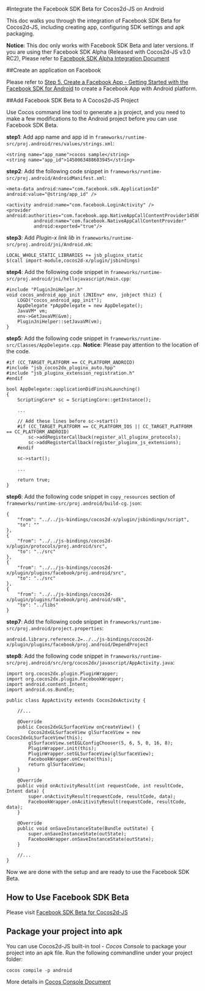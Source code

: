 #Integrate the Facebook SDK Beta for Cocos2d-JS on Android

This doc walks you through the integration of Facebook SDK Beta for Cocos2d-JS, including creating app, configuring SDK settings and apk packaging.

**Notice**: This doc only works with Facebook SDK Beta and later versions. If you are using ther Facebook SDK Alpha (Released with Cocos2d-JS v3.0 RC2), Please refer to [Facebook SDK Alpha Integration Document](../facebook-sdk-on-android/rc2_en.md)

##Create an application on Facebook

Please refer to [Step 5. Create a Facebook App - Getting Started with the Facebook SDK for Android](https://developers.facebook.com/docs/android/getting-started/#create-app) to create a Facebook App with Android platform.

##Add Facebook SDK Beta to A Cocos2d-JS Project

Use Cocos command line tool to generate a js project, and you need to make a few modifications to the Android project before you can use Facebook SDK Beta.

**step1**: Add app name and app id in `frameworks/runtime-src/proj.android/res/values/strings.xml`:

```
<string name="app_name">cocos sample</string>
<string name="app_id">1450063488603945</string>
```

**step2**: Add the following code snippet in `frameworks/runtime-src/proj.android/AndroidManifest.xml`:

```
<meta-data android:name="com.facebook.sdk.ApplicationId" android:value="@string/app_id" />

<activity android:name="com.facebook.LoginActivity" />
<provider android:authorities="com.facebook.app.NativeAppCallContentProvider1450063488603945"
          android:name="com.facebook.NativeAppCallContentProvider"
          android:exported="true"/>
```

**step3**: Add _Plugin-x link lib_ in `frameworks/runtime-src/proj.android/jni/Android.mk`:

```
LOCAL_WHOLE_STATIC_LIBRARIES += jsb_pluginx_static
$(call import-module,cocos2d-x/plugin/jsbindings)
```

**step4**: Add the following code snippet in `frameworks/runtime-src/proj.android/jni/hellojavascript/main.cpp`:

```
#include "PluginJniHelper.h"
void cocos_android_app_init (JNIEnv* env, jobject thiz) {
    LOGD("cocos_android_app_init");
    AppDelegate *pAppDelegate = new AppDelegate();
    JavaVM* vm;
    env->GetJavaVM(&vm);
    PluginJniHelper::setJavaVM(vm);
}
```

**step5**: Add the following code snippet in `frameworks/runtime-src/Classes/AppDelegate.cpp`. **Notice**: Please pay attention to the location of the code.

```
#if (CC_TARGET_PLATFORM == CC_PLATFORM_ANDROID)
#include "jsb_cocos2dx_pluginx_auto.hpp"
#include "jsb_pluginx_extension_registration.h"
#endif

bool AppDelegate::applicationDidFinishLaunching()
{
    ScriptingCore* sc = ScriptingCore::getInstance();

    ...

    // Add these lines before sc->start()
	#if (CC_TARGET_PLATFORM == CC_PLATFORM_IOS || CC_TARGET_PLATFORM == CC_PLATFORM_ANDROID)
		sc->addRegisterCallback(register_all_pluginx_protocols);
		sc->addRegisterCallback(register_pluginx_js_extensions);
	#endif

	sc->start();    
    
    ...

    return true;
}
```

**step6**: Add the following code snippet in `copy_resources` section of `frameworks/runtime-src/proj.android/build-cg.json`:

```
{
    "from": "../../js-bindings/cocos2d-x/plugin/jsbindings/script", 
    "to": ""
},
{
    "from": "../../js-bindings/cocos2d-x/plugin/protocols/proj.android/src", 
    "to": "../src"
},
{
    "from": "../../js-bindings/cocos2d-x/plugin/plugins/facebook/proj.android/src", 
    "to": "../src"
}, 
{
    "from": "../../js-bindings/cocos2d-x/plugin/plugins/facebook/proj.android/sdk", 
    "to": "../libs"
}
```

**step7**: Add the following code snippet in `frameworks/runtime-src/proj.android/project.properties`:

```
android.library.reference.2=../../js-bindings/cocos2d-x/plugin/plugins/facebook/proj.android/DependProject
```

**step8**: Add the following code snippet in `frameworks/runtime-src/proj.android/src/org/cocos2dx/javascript/AppActivity.java`:

```
import org.cocos2dx.plugin.PluginWrapper;
import org.cocos2dx.plugin.FacebookWrapper;
import android.content.Intent;
import android.os.Bundle;

public class AppActivity extends Cocos2dxActivity {

	//...

	@Override
	public Cocos2dxGLSurfaceView onCreateView() {
        Cocos2dxGLSurfaceView glSurfaceView = new Cocos2dxGLSurfaceView(this);
        glSurfaceView.setEGLConfigChooser(5, 6, 5, 0, 16, 8);
        PluginWrapper.init(this);
        PluginWrapper.setGLSurfaceView(glSurfaceView);
        FacebookWrapper.onCreate(this);
        return glSurfaceView;
    }
	
	@Override
	public void onActivityResult(int requestCode, int resultCode, Intent data) {
	    super.onActivityResult(requestCode, resultCode, data);
	    FacebookWrapper.onAcitivityResult(requestCode, resultCode, data);
	}
	
	@Override
	public void onSaveInstanceState(Bundle outState) {
	    super.onSaveInstanceState(outState);
	    FacebookWrapper.onSaveInstanceState(outState);
	}

	//...
}
```

Now we are done with the setup and are ready to use the Facebook SDK Beta.

## How to Use Facebook SDK Beta

Please visit [Facebook SDK Beta for Cocos2d-JS](../api-reference/en.md)

## Package your project into apk

You can use Cocos2d-JS built-in tool - _Cocos Console_ to package your project into an apk file. Run the following commandline under your project folder:

```
cocos compile -p android
```

More details in [Cocos Console Document](http://www.cocos2d-x.org/docs/manual/framework/html5/v2/cocos-console/en)
